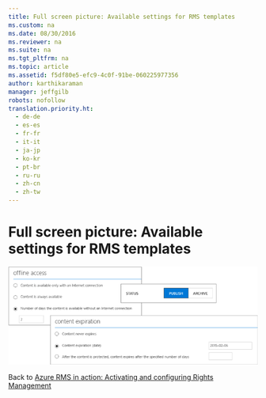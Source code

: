 ```yaml
---
title: Full screen picture: Available settings for RMS templates
ms.custom: na
ms.date: 08/30/2016
ms.reviewer: na
ms.suite: na
ms.tgt_pltfrm: na
ms.topic: article
ms.assetid: f5df80e5-efc9-4c0f-91be-060225977356
author: karthikaraman
manager: jeffgilb
robots: nofollow
translation.priority.ht: 
  - de-de
  - es-es
  - fr-fr
  - it-it
  - ja-jp
  - ko-kr
  - pt-br
  - ru-ru
  - zh-cn
  - zh-tw
---
```

# Full screen picture: Available settings for RMS templates
![Full Screen: Custom template settings](../../ems/AADRightsMgmt/media/AzRMS_TemplatesSettings.png "AzRMS_TemplatesSettings")

Back to [Azure RMS in action: Activating and configuring Rights Management](http://technet.microsoft.com/library/jj585026.aspx#BKMK_Example_ManagementPortal)

